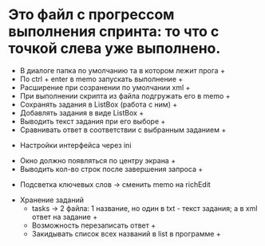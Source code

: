 # Это файл с прогрессом выполнения спринта: то что с точкой слева уже выполнено.

+ В диалоге папка по умолчанию та в котором лежит прога +
+ По ctrl + enter в memo запускать выполнение +
+ Расширение при созранении по умолчании xml +
+ При выполнении скрипта из файла подгружать его в memo +
+ Сохранять задания в ListBox (работа с ним) +
+ Добавлять задания в виде ListBox +
+ Выводить текст задания при его выборе +
+ Сравнивать ответ в соответствии с выбранным заданием +
- Настройки интерфейса через ini
+ Окно должно появляться по центру экрана +
+ Выводить кол-во строк после завершения запроса +


- Подсветка ключевых слов -> сменить memo на richEdit

* Хранение заданий
    + tasks -> 2 файла: 1 название, но один в txt - текст задания; а в xml ответ на задание +
    + Возможность перезаписать ответ +
    + Закидывать список всех названий в list в программе +
